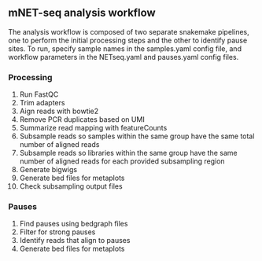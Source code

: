 ## mNET-seq analysis workflow

The analysis workflow is composed of two separate snakemake pipelines, one
to perform the initial processing steps and the other to identify pause
sites. To run, specify sample names in the samples.yaml config file, and
workflow parameters in the NETseq.yaml and pauses.yaml config files.

### Processing

1. Run FastQC
1. Trim adapters
2. Aign reads with bowtie2
3. Remove PCR duplicates based on UMI
4. Summarize read mapping with featureCounts
4. Subsample reads so samples within the same group have the same total
   number of aligned reads
5. Subsample reads so libraries within the same group have the same number
   of aligned reads for each provided subsampling region
6. Generate bigwigs
6. Generate bed files for metaplots
7. Check subsampling output files

### Pauses

1. Find pauses using bedgraph files
2. Filter for strong pauses
3. Identify reads that align to pauses
4. Generate bed files for metaplots

